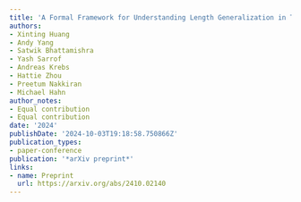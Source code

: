 ```yaml
---
title: 'A Formal Framework for Understanding Length Generalization in Transformers'
authors:
- Xinting Huang
- Andy Yang
- Satwik Bhattamishra
- Yash Sarrof
- Andreas Krebs
- Hattie Zhou
- Preetum Nakkiran
- Michael Hahn
author_notes:
- Equal contribution
- Equal contribution
date: '2024'
publishDate: '2024-10-03T19:18:58.750866Z'
publication_types:
- paper-conference
publication: '*arXiv preprint*'
links:
- name: Preprint
  url: https://arxiv.org/abs/2410.02140
---
```

